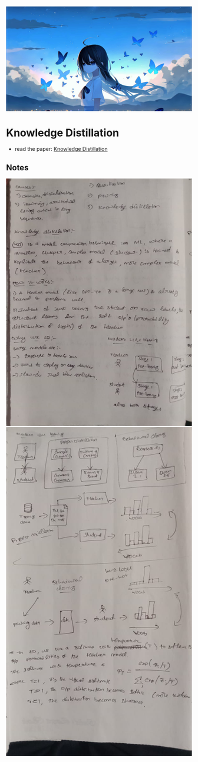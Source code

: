 ![alt text](image.png)
# Knowledge Distillation
- read the paper: [Knowledge Distillation](https://arxiv.org/abs/2402.13116)

## Notes
![alt text](img1.jpg)
![alt text](img2.jpg)